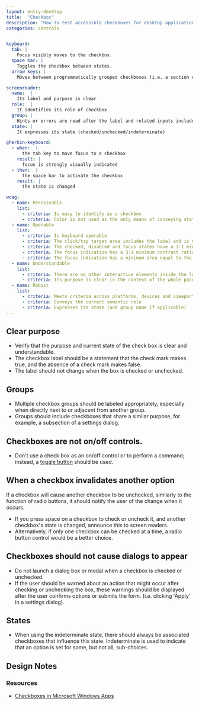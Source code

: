 ```yaml
---
layout: entry-desktop
title:  "Checkbox"
description: "How to test accessible checkboxes for desktop applications"
categories: controls


keyboard:
  tab: |
    Focus visibly moves to the checkbox.  
  space bar: |
    Toggles the checkbox between states.  
  arrow keys: |
    Moves between programmatically grouped checkboxes (i.e. a section of an extensive settings screen).  

screenreader:
  name:  |
    Its label and purpose is clear
  role:  |
    It identifies its role of checkbox
  group: |
    Hints or errors are read after the label and related inputs include a group name (ex: Account settings)
  state: |
    It expresses its state (checked/unchecked/indeterminate)

gherkin-keyboard: 
  - when:  |
      the tab key to move focus to a checkbox
    result: |
      focus is strongly visually indicated
  - then:  |
      the space bar to activate the checkbox
    result: |
      the state is changed

wcag:
  - name: Perceivable
    list:
      - criteria: Is easy to identify as a checkbox
      - criteria: Color is not used as the only means of conveying state (checked/unchecked/indeterminate)
  - name: Operable
    list:
      - criteria: Is keyboard operable
      - criteria: The click/tap target area includes the label and is no smaller than 44x44px
      - criteria: The checked, disabled and focus states have a 3:1 minimum contrast ratio against default
      - criteria: The focus indication has a 3:1 minimum contrast ratio against adjacent elements
      - criteria: The focus indication has a minimum area equal to the width of the element and 2px in height
  - name: Understandable
    list:
      - criteria: There are no other interactive elements inside the label
      - criteria: Its purpose is clear in the context of the whole pane, page, or dialog
  - name: Robust
    list:
      - criteria: Meets criteria across platforms, devices and viewports
      - criteria: Conveys the correct semantic role 
      - criteria: Expresses its state (and group name if applicable)
---
```


## Clear purpose
- Verify that the purpose and current state of the check box is clear and understandable.
- The checkbox label should be a statement that the check mark makes true, and the absence of a check mark makes false.
- The label should not change when the box is checked or unchecked.

## Groups
- Multiple checkbox groups should be labeled appropriately, especially when directly next to or adjacent from another group.
- Groups should include checkboxes that share a similar purpose, for example, a subsection of a settings dialog.

## Checkboxes are not on/off controls.
- Don't use a check box as an on/off control or to perform a command; instead, a [toggle button](/checklist-desktop/button) should be used.

## When a checkbox invalidates another option
If a checkbox will cause another checkbox to be unchecked, similarly to the function of radio buttons, it should notify the user of the change when it occurs.

- If you press space on a checkbox to check or uncheck it, and another checkbox's state is changed, announce this to screen readers.
- Alternatively, if only one checkbox can be checked at a time, a radio button control would be a better choice.

## Checkboxes should not cause dialogs to appear
- Do not launch a dialog box or modal when a checkbox is checked or unchecked.
- If the user should be warned about an action that might occur after checking or unchecking the box, these warnings should be displayed after the user confirms options or submits the form. (i.e. clicking 'Apply' in a settings dialog).

## States
- When using the indeterminate state, there should always be associated checkboxes that influence this state. Indeterminate is used to indicate that an option is set for some, but not all, sub-choices. 

## Design Notes

### Resources
- [Checkboxes in Microsoft Windows Apps](https://learn.microsoft.com/en-us/windows/apps/design/controls/checkbox)